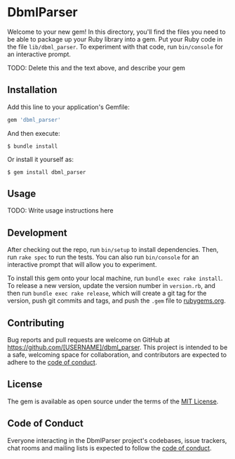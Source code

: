 # DbmlParser

Welcome to your new gem! In this directory, you'll find the files you need to be able to package up your Ruby library into a gem. Put your Ruby code in the file `lib/dbml_parser`. To experiment with that code, run `bin/console` for an interactive prompt.

TODO: Delete this and the text above, and describe your gem

## Installation

Add this line to your application's Gemfile:

```ruby
gem 'dbml_parser'
```

And then execute:

    $ bundle install

Or install it yourself as:

    $ gem install dbml_parser

## Usage

TODO: Write usage instructions here

## Development

After checking out the repo, run `bin/setup` to install dependencies. Then, run `rake spec` to run the tests. You can also run `bin/console` for an interactive prompt that will allow you to experiment.

To install this gem onto your local machine, run `bundle exec rake install`. To release a new version, update the version number in `version.rb`, and then run `bundle exec rake release`, which will create a git tag for the version, push git commits and tags, and push the `.gem` file to [rubygems.org](https://rubygems.org).

## Contributing

Bug reports and pull requests are welcome on GitHub at https://github.com/[USERNAME]/dbml_parser. This project is intended to be a safe, welcoming space for collaboration, and contributors are expected to adhere to the [code of conduct](https://github.com/[USERNAME]/dbml_parser/blob/master/CODE_OF_CONDUCT.md).


## License

The gem is available as open source under the terms of the [MIT License](https://opensource.org/licenses/MIT).

## Code of Conduct

Everyone interacting in the DbmlParser project's codebases, issue trackers, chat rooms and mailing lists is expected to follow the [code of conduct](https://github.com/[USERNAME]/dbml_parser/blob/master/CODE_OF_CONDUCT.md).
